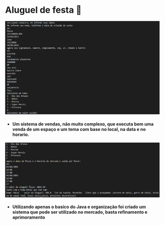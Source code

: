 # Aluguel de festa 🎉

<img src="img/img1.png" width="500px">

- #### Um sistema de vendas, não muito complexo, que executa bem uma venda de um espaço e um tema com base no local, na data e no horario.

<img src="img/img2.png" width="500px">

- #### Utilizando apenas o basico do Java e organização foi criado um sistema que pode ser utilizado no mercado, basta refinamento e aprimoramento